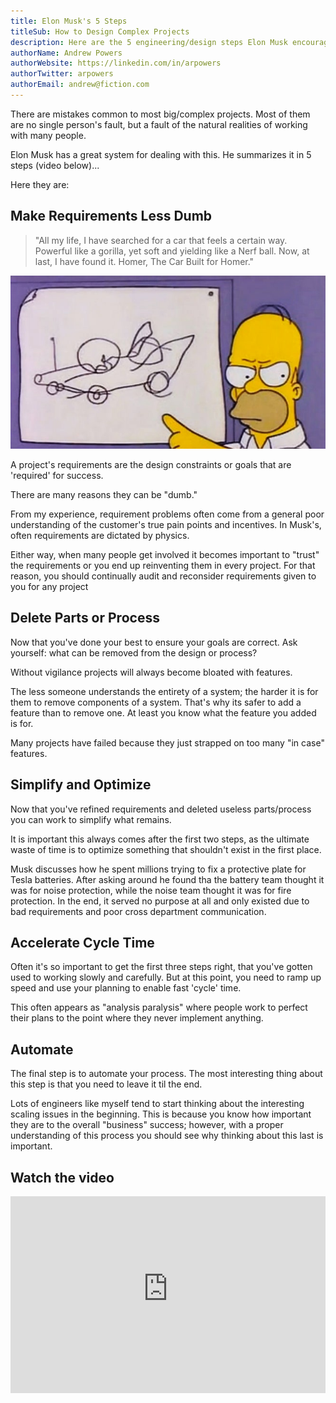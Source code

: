 ```yaml
---
title: Elon Musk's 5 Steps
titleSub: How to Design Complex Projects
description: Here are the 5 engineering/design steps Elon Musk encourages at SpaceX and Tesla
authorName: Andrew Powers
authorWebsite: https://linkedin.com/in/arpowers
authorTwitter: arpowers
authorEmail: andrew@fiction.com
---
```


There are mistakes common to most big/complex projects. Most of them are no single person's fault, but a fault of the natural realities of working with many people.

Elon Musk has a great system for dealing with this. He summarizes it in 5 steps (video below)...

Here they are:

## Make Requirements Less Dumb

> "All my life, I have searched for a car that feels a certain way. Powerful like a gorilla, yet soft and yielding like a Nerf ball. Now, at last, I have found it. Homer, The Car Built for Homer."

![Designing Requirements](./homer.jpg)

A project's requirements are the design constraints or goals that are 'required' for success.

There are many reasons they can be "dumb."

From my experience, requirement problems often come from a general poor understanding of the customer's true pain points and incentives. In Musk's, often requirements are dictated by physics.

Either way, when many people get involved it becomes important to "trust" the requirements or you end up reinventing them in every project. For that reason, you should continually audit and reconsider requirements given to you for any project

## Delete Parts or Process

Now that you've done your best to ensure your goals are correct. Ask yourself: what can be removed from the design or process?

Without vigilance projects will always become bloated with features.

The less someone understands the entirety of a system; the harder it is for them to remove components of a system. That's why its safer to add a feature than to remove one. At least you know what the feature you added is for.

Many projects have failed because they just strapped on too many "in case" features.

## Simplify and Optimize

Now that you've refined requirements and deleted useless parts/process you can work to simplify what remains.

It is important this always comes after the first two steps, as the ultimate waste of time is to optimize something that shouldn't exist in the first place.

Musk discusses how he spent millions trying to fix a protective plate for Tesla batteries. After asking around he found tha the battery team thought it was for noise protection, while the noise team thought it was for fire protection. In the end, it served no purpose at all and only existed due to bad requirements and poor cross department communication.

## Accelerate Cycle Time

Often it's so important to get the first three steps right, that you've gotten used to working slowly and carefully. But at this point, you need to ramp up speed and use your planning to enable fast 'cycle' time.

This often appears as "analysis paralysis" where people work to perfect their plans to the point where they never implement anything.

## Automate

The final step is to automate your process. The most interesting thing about this step is that you need to leave it til the end.

Lots of engineers like myself tend to start thinking about the interesting scaling issues in the beginning. This is because you know how important they are to the overall "business" success; however, with a proper understanding of this process you should see why thinking about this last is important.

## Watch the video

<iframe width="100%" height="315" src="https://www.youtube-nocookie.com/embed/t705r8ICkRw?start=806" title="YouTube video player" frameborder="0" allow="accelerometer; autoplay; clipboard-write; encrypted-media; gyroscope; picture-in-picture" allowfullscreen></iframe>
